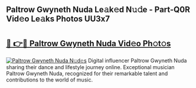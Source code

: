 ## Paltrow Gwyneth Nuda Le𝚊k𝚎d N𝚞𝚍e - Part-Q0R Vid𝚎o Le𝚊ks Photos UU3x7

# <h2><a href="http://fbcn6x.evod.top/?m=Paltrow+Gwyneth+Nuda">🔗 👉🔴 Paltrow Gwyneth Nuda Vid𝚎o Ph𝚘t𝚘s</a></h2>

[![Paltrow Gwyneth Nuda N𝚞d𝚎s](https://i.imgur.com/8V9OHl7.gif)](http://fbcn6x.evod.top/?m=Paltrow+Gwyneth+Nuda)
Digital influencer Paltrow Gwyneth Nuda sharing their dance and lifestyle journey online. Exceptional musician Paltrow Gwyneth Nuda, recognized for their remarkable talent and contributions to the world of music. 
